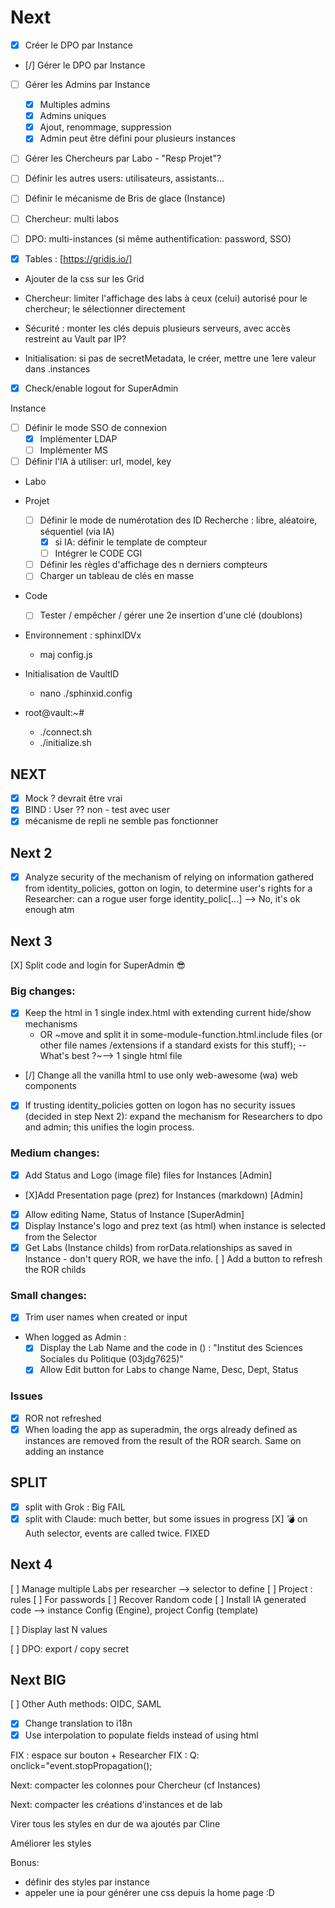 # Next

- [X] Créer le DPO par Instance
- [/] Gérer le DPO par Instance
- [ ] Gérer les Admins par Instance
    - [X] Multiples admins
    - [X] Admins uniques
    - [X] Ajout, renommage, suppression
    - [X] Admin peut être défini pour plusieurs instances
- [ ] Gérer les Chercheurs par Labo - "Resp Projet"?
- [ ] Définir les autres users: utilisateurs, assistants...
- [ ] Définir le mécanisme de Bris de glace (Instance)
- [ ] Chercheur: multi labos
- [ ] DPO: multi-instances (si même authentification: password, SSO)

- [X] Tables : [https://gridjs.io/]

- Ajouter de la css sur les Grid

- Chercheur: limiter l'affichage des labs à ceux (celui) autorisé pour le chercheur; le sélectionner directement

- Sécurité : monter les clés depuis plusieurs serveurs, avec accès restreint au Vault par IP?

- Initialisation: si pas de secretMetadata, le créer, mettre une 1ere valeur dans .instances

- [X] Check/enable logout for SuperAdmin

Instance
- [ ] Définir le mode SSO de connexion
  - [X] Implémenter LDAP
  - [ ] Implémenter MS

- [ ] Définir l'IA à utiliser: url, model, key

- Labo

- Projet
  - [ ] Définir le mode de numérotation des ID Recherche : libre, aléatoire, séquentiel (via IA)
    - [x] si IA: définir le template de compteur
    - [ ] Intégrer le CODE CGI
  - [ ] Définir les règles d'affichage des n derniers compteurs
  - [ ] Charger un tableau de clés en masse

- Code
  - [ ] Tester / empêcher / gérer une 2e insertion d'une clé (doublons)

- Environnement : sphinxIDVx
  - maj config.js

- Initialisation de VaultID
  - nano ./sphinxid.config

- root@vault:~# 
  - ./connect.sh
  - ./initialize.sh

## NEXT
- [X] Mock ? devrait être vrai
- [X] BIND : User ?? non - test avec user
- [X] mécanisme de repli ne semble pas fonctionner

## Next 2

- [X] Analyze security of the mechanism of relying on information gathered from identity_policies, gotton on login, to determine user's rights for a Researcher: can a rogue user forge identity_polic[...] --> No, it's ok enough atm

## Next 3
[X] Split code and login for SuperAdmin 😎

### Big changes:
- [X] Keep the html in 1 single index.html with extending current hide/show mechanisms
  - OR ~move and split it in some-module-function.html.include files (or other file names /extensions if a standard exists for this stuff); 
    -- What's best ?~--> 1 single html file
- [/] Change all the vanilla html to use only web-awesome (wa) web components
- [X] If trusting  identity_policies gotten on logon has no security issues (decided in step Next 2): expand the mechanism for Researchers to dpo and admin; this unifies the login process.

### Medium changes:
- [X] Add Status and Logo (image file) files for Instances [Admin]
- [X]Add Presentation page (prez) for Instances (markdown) [Admin]
- [X] Allow editing Name, Status of Instance [SuperAdmin]
- [X] Display Instance's logo and prez text (as html) when instance is selected from the Selector
- [X] Get Labs (Instance childs) from rorData.relationships as saved in Instance - don't query ROR, we have the info.
[ ] Add a button to refresh the ROR childs

### Small changes:
- [x] Trim user names when created or input
- When logged as Admin : 
  - [x] Display the Lab Name and the code in () : "Institut des Sciences Sociales du Politique (03jdg7625)"
  - [x] Allow Edit button for Labs to change Name, Desc, Dept, Status

### Issues
- [X] ROR not refreshed
- [X] When loading the app as superadmin, the orgs already defined as instances are removed from the result of the ROR search. Same on adding an instance

## SPLIT
- [X] split with Grok : Big FAIL
- [X] split with Claude: much better, but some issues in progress
    [X] 💣 on Auth selector, events are called twice. FIXED

## Next 4
[ ] Manage multiple Labs per researcher --> selector to define
[ ] Project : rules 
   [ ] For passwords
   [ ] Recover Random code
   [ ] Install IA generated code --> instance Config (Engine), project Config (template)

   [ ] Display last N values

[ ] DPO: export / copy secret

## Next BIG
[ ] Other Auth methods: OIDC, SAML

- [X] Change translation to i18n
- [X] Use interpolation to populate fields instead of using html

FIX : espace sur bouton + Researcher
FIX : 
Q:  onclick="event.stopPropagation(); 

Next: compacter les colonnes pour Chercheur (cf Instances)

Next: compacter les créations d'instances et de lab

Virer tous les styles en dur de wa ajoutés par Cline

Améliorer les styles

Bonus:
- définir des styles par instance
- appeler une ia pour générer une css depuis la home page :D